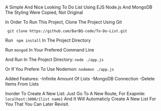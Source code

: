  A Simple And Nice Looking To Do List Using EJS Node.js And MongoDB
 The Styling Were Copied, Not Original
 
 In Order To Run This Project, Clone The Project Using Git
 
     git clone https://github.com/BarBQ-code/To-Do-List.git

Run ``` npm install``` In The Project Directory
    
Run ```mongod``` In Your Prefered Command Line

And Run In The Project Directory:
```node ./app.js```
    
Or If You Prefere To Use Nodemon:
```nodemon ./app.js``` 

Added Features: 
-Infinite Amount Of Lists
-MongoDB Connection
-Delete Items From Lists

Inorder To Create A New List: Just Go To A New Route, For Exapmle:
```localhost:3000/{list name}``` 
And It Will Automaticly Create A New List For You That You Can Later Revisit.
